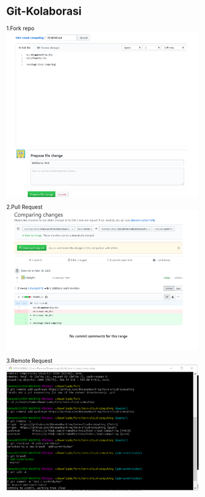 # Git-Kolaborasi

1.Fork repo
![Forked](/minggu-01/gambar-06.PNG)

2.Pull Request
![Forked](/minggu-01/gambar-07.PNG)

3.Remote Request
![Forked](/minggu-01/gambar-05.PNG)
